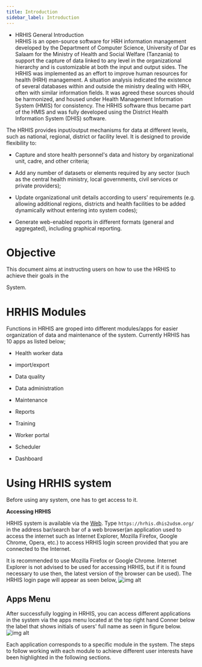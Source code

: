 ```yaml
---
title: Introduction
sidebar_label: Introduction
---
```


- HRHIS General Introduction  
  HRHIS is an open-source software for HRH information management developed by the Department of
  Computer Science, University of Dar es Salaam for the Ministry of Health and Social Welfare
  (Tanzania) to support the capture of data linked to any level in the organizational hierarchy
  and is customizable at both the input and output sides.
  The HRHIS was implemented as an effort to improve human resources for health (HRH) management.
  A situation analysis indicated the existence of several databases within and outside the
  ministry dealing with HRH, often with similar information fields. It was agreed these sources
  should be harmonized, and housed under Health Management Information System (HMIS) for
  consistency. The HRHIS software thus became part of the HMIS and was fully developed using the
  District Health Information System (DHIS) software.

The HRHIS provides input/output mechanisms for data at different levels, such as national,
regional, district or facility level. It is designed to provide flexibility to:

- Capture and store health personnel's data and history by organizational unit, cadre, and other
  criteria;

- Add any number of datasets or elements required by any sector (such as the central health
  ministry, local governments, civil services or private providers);

- Update organizational unit details according to users' requirements (e.g. allowing additional
  regions, districts and health facilities to be added dynamically without entering into system
  codes);

- Generate web-enabled reports in different formats (general and aggregated), including
  graphical reporting.

# Objective

This document aims at instructing users on how to use the HRHIS to achieve their goals in the

System.

# HRHIS Modules

Functions in HRHIS are groped into different modules/apps for easier organization of data and maintenance of the system. Currently HRHIS has 10 apps as listed below;

- Health worker data

- import/export

- Data quality

- Data administration

- Maintenance

- Reports

- Training

- Worker portal

- Scheduler

- Dashboard

# Using HRHIS system

Before using any system, one has to get access to it.

**Accessing HRHIS**

HRHIS system is available via the [Web](https://hrhis.dhis2udsm.org/). Type `https://hrhis.dhis2udsm.org/` in the address bar/search bar of a web browser(an application used to access the internet such as Internet Explorer, Mozilla Firefox, Google Chrome, Opera, etc.) to access HRHIS login screen provided that you are connected to the Internet.

It is recommended to use Mozilla Firefox or Google Chrome. Internet Explorer is not advised to be used for accessing HRHIS, but if it is found necessary to use then, the latest version of the browser can be used). The HRHIS login page will appear as seen below,
![img alt](/images/login.png)

## Apps Menu

After successfully logging in HRHIS, you can access different applications in the system via the apps menu located at the top right hand Conner below the label that shows initials of users' full name as seen in figure below.
![img alt](/images/apps.png)

Each application corresponds to a specific module in the system. The steps to follow working with each module to achieve different user interests have been highlighted in the following sections.
